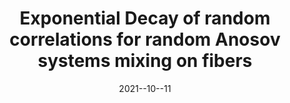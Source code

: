---
title: "Exponential Decay of random correlations for random Anosov systems mixing on fibers"
collection: talks
type: "Seminar talks"
permalink: https://math.xmu.edu.cn/info/1034/11321.htm
venue: #"Testing Institute of America 2014 Annual Conference"
date: 2021--10--11
location: "Xiamen Univeristy"
---